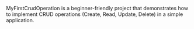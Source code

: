 MyFirstCrudOperation is a beginner-friendly project that demonstrates how to implement CRUD operations (Create, Read, Update, Delete) in a simple application.


